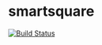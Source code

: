 # smartsquare
[![Build Status](https://travis-ci.org/mariseco/comp_methods/smartsquare.svg?branch=master)](https://travis-ci.org/mariseco/comp_methods/smartsquare)
